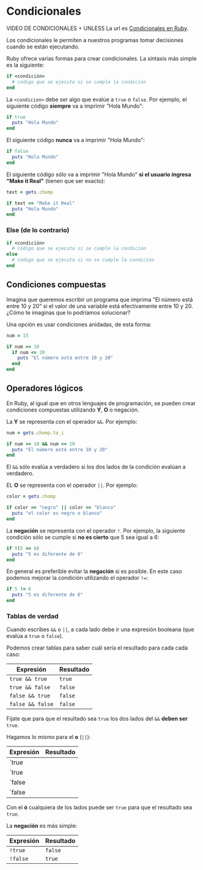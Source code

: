 # Condicionales

VIDEO DE CONDICIONALES + UNLESS La url es [Condicionales en Ruby](https://www.youtube.com/watch?time_continue=33&v=aqQQpyczWPA).


Los condicionales le permiten a nuestros programas tomar decisiones cuando se están ejecutando.

Ruby ofrece varias formas para crear condicionales. La sintaxis más simple es la siguiente:

```ruby
if <condición>
  # código que se ejecuta si se cumple la condición
end
```

La `<condicion>` debe ser algo que evalúe a `true` o `false`. Por ejemplo, el siguiente código **siempre** va a imprimir "Hola Mundo":

```ruby
if true
  puts "Hola Mundo"
end
```

El siguiente código **nunca** va a imprimir "Hola Mundo":

```ruby
if false
  puts "Hola Mundo"
end
```

El siguiente código sólo va a imprimir "Hola Mundo" **si el usuario ingresa "Make it Real"** \(tienen que ser exacto\):

```ruby
text = gets.chomp

if text == "Make it Real"
  puts "Hola Mundo"
end
```

### Else \(de lo contrario\)

```ruby
if <condición>
  # código que se ejecuta si se cumple la condición
else
  # código que se ejecuta si no se cumple la condición
end
```

## Condiciones compuestas

Imagina que queremos escribir un programa que imprima "El número está entre 10 y 20" si el valor de una variable está efectivamente entre 10 y 20. ¿Cómo te imaginas que lo podríamos solucionar?

Una opción es usar condiciones anidadas, de esta forma:

```ruby
num = 15

if num >= 10
  if num <= 20
    puts "El número está entre 10 y 20"
  end
end
```

## Operadores lógicos

En Ruby, al igual que en otros lenguajes de programación, se pueden crear condiciones compuestas utilizando **Y**, **O** o negación.

La **Y** se representa con el operador `&&`. Por ejemplo:

```ruby
num = gets.chomp.to_i

if num >= 10 && num <= 20
  puts "El número está entre 10 y 20"
end
```

El `&&` sólo evalúa a verdadero si los dos lados de la condición evalúan a verdadero.

EL **O** se representa con el operador `||`. Por ejemplo:

```ruby
color = gets.chomp

if color == "negro" || color == "blanco"
  puts "el color es negro o blanco"
end
```

La **negación** se representa con el operador `!`. Por ejemplo, la siguiente condición sólo se cumple si **no es cierto** que 5 sea igual a 6:

```ruby
if !(5 == 6)
  puts "5 es diferente de 6"
end
```

En general es preferible evitar la **negación** si es posible. En este caso podemos mejorar la condición utilizando el operador `!=`:

```ruby
if 5 != 6
  puts "5 es diferente de 6"
end
```

### Tablas de verdad

Cuando escribes `&&` o `||`, a cada lado debe ir una expresión booleana \(que evalúa a `true` o `false`\).

Podemos crear tablas para saber cuál sería el resultado para cada cada caso:

| Expresión | Resultado |
| --- | --- |
| `true && true` | `true` |
| `true && false` | `false` |
| `false && true` | `false` |
| `false && false` | `false` |

Fíjate que para que el resultado sea `true` los dos lados del `&&` **deben ser** `true`.

Hagamos lo mismo para el **o** \(`||`\):

| Expresión | Resultado |
| --- | --- |
| `true || true` | `true` |
| `true || false` | `true` |
| `false || true` | `true` |
| `false || false` | `false` |

Con el **ó** cualquiera de los lados puede ser `true` para que el resultado sea `true`.

La **negación** es más simple:

| Expresión | Resultado |
| --- | --- |
| `!true` | `false` |
| `!false` | `true` |
